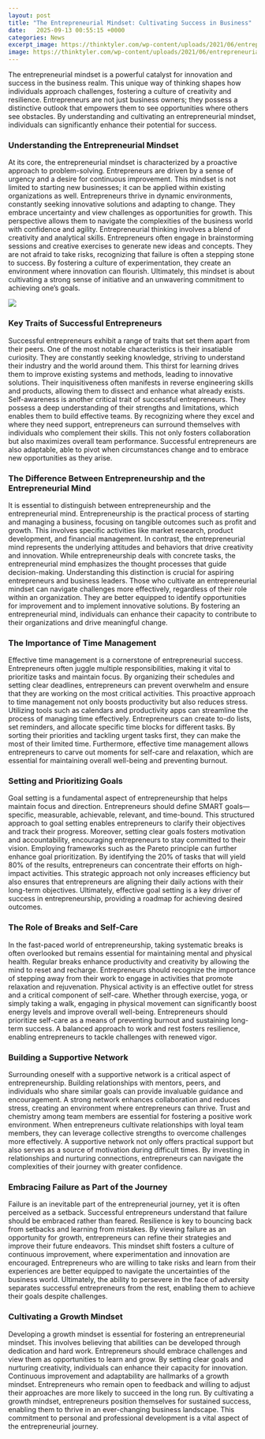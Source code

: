 ```yaml
---
layout: post
title: "The Entrepreneurial Mindset: Cultivating Success in Business"
date:   2025-09-13 00:55:15 +0000
categories: News
excerpt_image: https://thinktyler.com/wp-content/uploads/2021/06/entrepreneurial-mindset-2048x1307.jpeg
image: https://thinktyler.com/wp-content/uploads/2021/06/entrepreneurial-mindset-2048x1307.jpeg
---
```


The entrepreneurial mindset is a powerful catalyst for innovation and success in the business realm. This unique way of thinking shapes how individuals approach challenges, fostering a culture of creativity and resilience. Entrepreneurs are not just business owners; they possess a distinctive outlook that empowers them to see opportunities where others see obstacles. By understanding and cultivating an entrepreneurial mindset, individuals can significantly enhance their potential for success.
### Understanding the Entrepreneurial Mindset
At its core, the entrepreneurial mindset is characterized by a proactive approach to problem-solving. Entrepreneurs are driven by a sense of urgency and a desire for continuous improvement. This mindset is not limited to starting new businesses; it can be applied within existing organizations as well. Entrepreneurs thrive in dynamic environments, constantly seeking innovative solutions and adapting to change. They embrace uncertainty and view challenges as opportunities for growth. This perspective allows them to navigate the complexities of the business world with confidence and agility.
Entrepreneurial thinking involves a blend of creativity and analytical skills. Entrepreneurs often engage in brainstorming sessions and creative exercises to generate new ideas and concepts. They are not afraid to take risks, recognizing that failure is often a stepping stone to success. By fostering a culture of experimentation, they create an environment where innovation can flourish. Ultimately, this mindset is about cultivating a strong sense of initiative and an unwavering commitment to achieving one’s goals.

![](https://thinktyler.com/wp-content/uploads/2021/06/entrepreneurial-mindset-2048x1307.jpeg)
### Key Traits of Successful Entrepreneurs
Successful entrepreneurs exhibit a range of traits that set them apart from their peers. One of the most notable characteristics is their insatiable curiosity. They are constantly seeking knowledge, striving to understand their industry and the world around them. This thirst for learning drives them to improve existing systems and methods, leading to innovative solutions. Their inquisitiveness often manifests in reverse engineering skills and products, allowing them to dissect and enhance what already exists.
Self-awareness is another critical trait of successful entrepreneurs. They possess a deep understanding of their strengths and limitations, which enables them to build effective teams. By recognizing where they excel and where they need support, entrepreneurs can surround themselves with individuals who complement their skills. This not only fosters collaboration but also maximizes overall team performance. Successful entrepreneurs are also adaptable, able to pivot when circumstances change and to embrace new opportunities as they arise.
### The Difference Between Entrepreneurship and the Entrepreneurial Mind
It is essential to distinguish between entrepreneurship and the entrepreneurial mind. Entrepreneurship is the practical process of starting and managing a business, focusing on tangible outcomes such as profit and growth. This involves specific activities like market research, product development, and financial management. In contrast, the entrepreneurial mind represents the underlying attitudes and behaviors that drive creativity and innovation. While entrepreneurship deals with concrete tasks, the entrepreneurial mind emphasizes the thought processes that guide decision-making.
Understanding this distinction is crucial for aspiring entrepreneurs and business leaders. Those who cultivate an entrepreneurial mindset can navigate challenges more effectively, regardless of their role within an organization. They are better equipped to identify opportunities for improvement and to implement innovative solutions. By fostering an entrepreneurial mind, individuals can enhance their capacity to contribute to their organizations and drive meaningful change.
### The Importance of Time Management
Effective time management is a cornerstone of entrepreneurial success. Entrepreneurs often juggle multiple responsibilities, making it vital to prioritize tasks and maintain focus. By organizing their schedules and setting clear deadlines, entrepreneurs can prevent overwhelm and ensure that they are working on the most critical activities. This proactive approach to time management not only boosts productivity but also reduces stress.
Utilizing tools such as calendars and productivity apps can streamline the process of managing time effectively. Entrepreneurs can create to-do lists, set reminders, and allocate specific time blocks for different tasks. By sorting their priorities and tackling urgent tasks first, they can make the most of their limited time. Furthermore, effective time management allows entrepreneurs to carve out moments for self-care and relaxation, which are essential for maintaining overall well-being and preventing burnout.
### Setting and Prioritizing Goals
Goal setting is a fundamental aspect of entrepreneurship that helps maintain focus and direction. Entrepreneurs should define SMART goals—specific, measurable, achievable, relevant, and time-bound. This structured approach to goal setting enables entrepreneurs to clarify their objectives and track their progress. Moreover, setting clear goals fosters motivation and accountability, encouraging entrepreneurs to stay committed to their vision.
Employing frameworks such as the Pareto principle can further enhance goal prioritization. By identifying the 20% of tasks that will yield 80% of the results, entrepreneurs can concentrate their efforts on high-impact activities. This strategic approach not only increases efficiency but also ensures that entrepreneurs are aligning their daily actions with their long-term objectives. Ultimately, effective goal setting is a key driver of success in entrepreneurship, providing a roadmap for achieving desired outcomes.
### The Role of Breaks and Self-Care
In the fast-paced world of entrepreneurship, taking systematic breaks is often overlooked but remains essential for maintaining mental and physical health. Regular breaks enhance productivity and creativity by allowing the mind to reset and recharge. Entrepreneurs should recognize the importance of stepping away from their work to engage in activities that promote relaxation and rejuvenation.
Physical activity is an effective outlet for stress and a critical component of self-care. Whether through exercise, yoga, or simply taking a walk, engaging in physical movement can significantly boost energy levels and improve overall well-being. Entrepreneurs should prioritize self-care as a means of preventing burnout and sustaining long-term success. A balanced approach to work and rest fosters resilience, enabling entrepreneurs to tackle challenges with renewed vigor.
### Building a Supportive Network
Surrounding oneself with a supportive network is a critical aspect of entrepreneurship. Building relationships with mentors, peers, and individuals who share similar goals can provide invaluable guidance and encouragement. A strong network enhances collaboration and reduces stress, creating an environment where entrepreneurs can thrive.
Trust and chemistry among team members are essential for fostering a positive work environment. When entrepreneurs cultivate relationships with loyal team members, they can leverage collective strengths to overcome challenges more effectively. A supportive network not only offers practical support but also serves as a source of motivation during difficult times. By investing in relationships and nurturing connections, entrepreneurs can navigate the complexities of their journey with greater confidence.
### Embracing Failure as Part of the Journey
Failure is an inevitable part of the entrepreneurial journey, yet it is often perceived as a setback. Successful entrepreneurs understand that failure should be embraced rather than feared. Resilience is key to bouncing back from setbacks and learning from mistakes. By viewing failure as an opportunity for growth, entrepreneurs can refine their strategies and improve their future endeavors.
This mindset shift fosters a culture of continuous improvement, where experimentation and innovation are encouraged. Entrepreneurs who are willing to take risks and learn from their experiences are better equipped to navigate the uncertainties of the business world. Ultimately, the ability to persevere in the face of adversity separates successful entrepreneurs from the rest, enabling them to achieve their goals despite challenges.
### Cultivating a Growth Mindset
Developing a growth mindset is essential for fostering an entrepreneurial mindset. This involves believing that abilities can be developed through dedication and hard work. Entrepreneurs should embrace challenges and view them as opportunities to learn and grow. By setting clear goals and nurturing creativity, individuals can enhance their capacity for innovation.
Continuous improvement and adaptability are hallmarks of a growth mindset. Entrepreneurs who remain open to feedback and willing to adjust their approaches are more likely to succeed in the long run. By cultivating a growth mindset, entrepreneurs position themselves for sustained success, enabling them to thrive in an ever-changing business landscape. This commitment to personal and professional development is a vital aspect of the entrepreneurial journey.